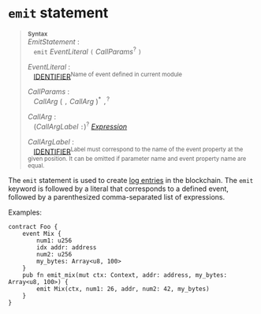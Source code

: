# `emit` statement


> **<sup>Syntax</sup>**\
> _EmitStatement_ :\
> &nbsp;&nbsp; `emit` _EventLiteral_ `(` _CallParams_<sup>?</sup> `)`
>
> _EventLiteral_ :\
> &nbsp;&nbsp; [IDENTIFIER]<sup>Name of event defined in current module</sup>
>
> _CallParams_ :\
> &nbsp;&nbsp; _CallArg_&nbsp;( `,` _CallArg_ )<sup>\*</sup> `,`<sup>?</sup>
>
> _CallArg_ :\
> &nbsp;&nbsp; (_CallArgLabel_ `:`)<sup>?</sup> [_Expression_]
>
> _CallArgLabel_ :\
> &nbsp;&nbsp; [IDENTIFIER]<sup>Label must correspond to the name of the event property at the given position. It can be omitted if parameter name and event property name are equal.</sup>

The `emit` statement is used to create [log entries] in the blockchain. The `emit` keyword is followed by a literal that corresponds to a defined event, followed by a parenthesized comma-separated list of expressions.


Examples:

```fe
contract Foo {
    event Mix {
        num1: u256
        idx addr: address
        num2: u256
        my_bytes: Array<u8, 100>
    }
    pub fn emit_mix(mut ctx: Context, addr: address, my_bytes: Array<u8, 100>) {
        emit Mix(ctx, num1: 26, addr, num2: 42, my_bytes)
    }
}
```

[_Expression_]: ../expressions/index.md
[IDENTIFIER]: ../lexical_structure/identifiers.md
[struct]: ../items/structs.md
[EIP-838]: https://github.com/ethereum/EIPs/issues/838
[log entries]: https://ethereum.stackexchange.com/questions/12950/what-are-solidity-events-and-how-they-are-related-to-topics-and-logs/12951#12951
